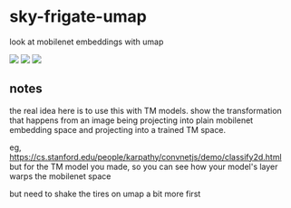 # sky-frigate-umap

look at mobilenet embeddings with umap

![](https://cdn.glitch.com/06488acb-6894-42aa-aeb0-63a6f8cfb89d%2FScreen%20Shot%202019-07-29%20at%203.06.42%20PM.png?v=1564427234825)
![](https://cdn.glitch.com/06488acb-6894-42aa-aeb0-63a6f8cfb89d%2Fquantized.png?v=1564433830853)
![](https://cdn.glitch.com/06488acb-6894-42aa-aeb0-63a6f8cfb89d%2FScreen%20Shot%202019-07-29%20at%204.58.34%20PM.png?v=1564433939221)

## notes
the real idea here is to use this with TM models.  show the transformation that happens from an image being projecting into plain mobilenet embedding space and projecting into a trained TM space.

eg, https://cs.stanford.edu/people/karpathy/convnetjs/demo/classify2d.html but for the TM model you made, so you can see how your model's layer warps the mobilenet space

but need to shake the tires on umap a bit more first